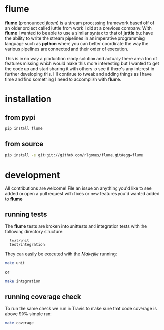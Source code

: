 # flume

**flume** (pronounced *floom*) is a stream processing framework based off of an
older project called [juttle](http://juttle.github.io) from work I did at a previous
company. With **flume** I wanted to be able to use a similar syntax to that of
**juttle** but have the ability to write the stream pipelines in an imperative
programming language such as **python** where you can better coordinate the way
the various pipelines are connected and their order of execution.

This is in no way a production ready solution and actually there are a ton of
features missing which would make this more interesting but I wanted to get
the code up and start sharing it with others to see if there's any interest in
further developing this. I'll continue to tweak and adding things as I have
time and find something I need to accomplish with **flume**.

# installation

## from pypi

```bash
pip install flume
```

## from source

```bash
pip install -e git+git://github.com/rlgomes/flume.git#egg=flume
```

# development

All contributions are welcome! File an issue on anything you'd like to see
added or open a pull request with fixes or new features you'd wanted added to
**flume**.

## running tests

The **flume** tests are broken into unittests and integration tests with the
following directory structure:

```
  test/unit
  test/integration
```

They can easily be executed with the *Makefile* running:

```bash
make unit
```

or

```bash
make integration
```

## running coverage check

To run the same check we run in Travis to make sure that code coverage is above
90% simple run:

```bash
make coverage
```
